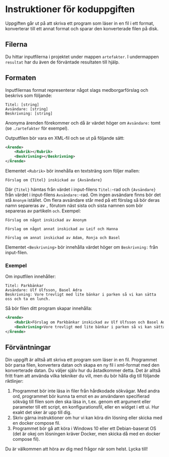 # Instruktioner för koduppgiften

Uppgiften går ut på att skriva ett program som läser in en fil i ett format, konverterar till ett annat format och sparar den konverterade filen på disk.

## Filerna

Du hittar inputfilerna i projektet under mappen `artefakter`. I undermappen `resultat` har du även de förväntade resultaten till hjälp.

## Formaten

Inputfilernas format representerar något slags medborgarförslag och beskrivs som följande:

```
Titel: [string]
Avsändare: [string]
Beskrivning: [string]
```

Anonyma ärenden förekommer och då är värdet höger om `Avsändare:` tomt (se `./artefakter` för exempel).

Outputfilen bör vara en XML-fil och se ut på följande sätt:

```xml
<Ärende>
    <Rubrik></Rubrik>
    <Beskrivning></Beskrivning>
</Ärende>
```

Elementet `<Rubrik>` bör innehålla en textsträng som följer mallen:

`Förslag om {Titel} inskickad av {Avsändare}`

Där `{Titel}` hämtas från värdet i input-filens `Titel:`-rad och `{Avsändare}` från värdet i input-filens `Avsändare:`-rad. Om ingen avsändare finns bör det stå `Anonym` istället. Om flera avsändare står med på ett förslag så bör deras namn separeras av `,` förutom näst sista och sista namnen som bör separeras av partikeln `och`. Exempel:

`Förslag om något inskickad av Anonym`

`Förslag om något annat inskickad av Leif och Hanna`

`Förslag om annat inskickad av Adam, Ronja och Basel`

Elementet `<Beskrivning>` bör innehålla värdet höger om `Beskrivning:` från input-filen.


### Exempel

Om inputfilen innehåller:

```
Titel: Parkbänkar
Avsändare: Ulf Ulfsson, Basel Adra
Beskrivning: Vore trevligt med lite bänkar i parken så vi kan sätta oss och ta en lunch.
```

Så bör filen ditt program skapar innehålla:

```xml
<Ärende>
    <Rubrik>Förslag om Parkbänkar inskickad av Ulf Ulfsson och Basel Adra</Rubrik>
    <Beskrivning>Vore trevligt med lite bänkar i parken så vi kan sätta oss och ta en lunch.</Beskrivning>
</Ärende>
```

## Förväntningar

Din uppgift är alltså att skriva ett program som läser in en fil. Programmet bör parsa filen, konvertera datan och skapa en ny fil i xml-format med den konverterade datan. Du väljer själv hur du åstadkommer detta. Det är alltså fritt fram att använda vilka tekniker du vill, men du bör hålla dig till följande riktlinjer:

1. Programmet bör inte läsa in filer från hårdkodade sökvägar. Med andra ord, programmet bör kunna ta emot en av användaren specifierad sökväg till filen som den ska läsa in, t.ex. genom ett argument eller parameter till ett script, en konfigurationsfil, eller en widget i ett ui. Hur exakt det sker är upp till dig.
2. Skriv gärna instruktioner om hur vi kan köra din lösning eller skicka med en docker compose fil.
3. Programmet bör gå att köra i Windows 10 eller ett Debian-baserat OS (det är okej om lösningen kräver Docker, men skicka då med en docker compose fil).

Du är välkommen att höra av dig med frågor när som helst. Lycka till!

